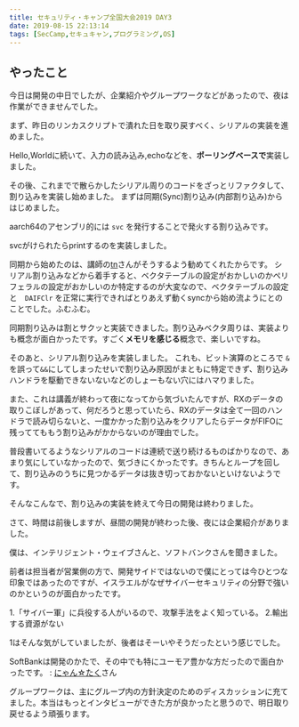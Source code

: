 ```yaml
---
title: セキュリティ・キャンプ全国大会2019 DAY3
date: 2019-08-15 22:13:14
tags: [SecCamp,セキュキャン,プログラミング,OS]
---
```


## やったこと
今日は開発の中日でしたが、企業紹介やグループワークなどがあったので、夜は作業ができませんでした。

まず、昨日のリンカスクリプトで潰れた日を取り戻すべく、シリアルの実装を進めました。

Hello,Worldに続いて、入力の読み込み,echoなどを、**ポーリングベースで**実装しました。

その後、これまでで散らかしたシリアル周りのコードをざっとリファクタして、割り込みを実装し始めました。
まずは同期(Sync)割り込み(内部割り込み)からはじめました。

aarch64のアセンブリ的には  `svc` を発行することで発火する割り込みです。

svcがけられたらprintするのを実装しました。


同期から始めたのは、講師の[tn](https://twitter.com/tnishinaga)さんがそうするよう勧めてくれたからです。
シリアル割り込みなどから着手すると、ベクタテーブルの設定がおかしいのかペリフェラルの設定がおかしいのか特定するのが大変なので、ベクタテーブルの設定と　`DAIFClr` を正常に実行できればとりあえず動くsyncから始め流ようにとのことでした。ふむふむ。

同期割り込みは割とサクッと実装できました。割り込みベクタ周りは、実装よりも概念が面白かったです。すごく**メモリを感じる**概念で、楽しいですね。

そのあと、シリアル割り込みを実装しました。
これも、ビット演算のところで `&`を誤って`&&`にしてしまったせいで割り込み原因がまともに特定できず、割り込みハンドラを駆動できないないなどのしょーもない穴にはハマりました。

また、これは講義が終わって夜になってから気づいたんですが、RXのデータの取りこぼしがあって、何だろうと思っていたら、RXのデータは全て一回のハンドラで読み切らないと、一度かかった割り込みをクリアしたらデータがFIFOに残っててももう割り込みがかからないのが理由でした。

普段書いてるようなシリアルのコードは連続で送り続けるものばかりなので、あまり気にしていなかったので、気づきにくかったです。きちんとループを回して、割り込みのうちに見つかるデータは抜き切っておかないといけないようです。

そんなこんなで、割り込みの実装を終えて今日の開発は終わりました。

さて、時間は前後しますが、昼間の開発が終わった後、夜には企業紹介がありました。

僕は、インテリジェント・ウェイブさんと、ソフトバンクさんを聞きました。

前者は担当者が営業側の方で、開発サイドではないので僕にとっては今ひとつな印象ではあったのですが、イスラエルがなぜサイバーセキュリティの分野で強いのかというのが面白かったです。

  1.「サイバー軍」に兵役する人がいるので、攻撃手法をよく知っている。
  2.輸出する資源がない

1はそんな気がしていましたが、後者はそーいやそうだったという感じでした。

SoftBankは開発のかたで、その中でも特にユーモア豊かな方だったので面白かったです。 : [にゃん☆たく](https://twitter.com/taku888Infinity)さん

グループワークは、主にグループ内の方針決定のためのディスカッションに充てました。本当はもっとインタビューができた方が良かったと思うので、明日取り戻せるよう頑張ります。
